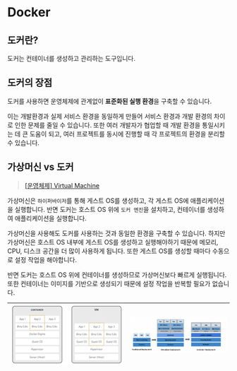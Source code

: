 # Docker

## 도커란?

도커는 컨테이너를 생성하고 관리하는 도구입니다.

## 도커의 장점

도커를 사용하면 운영체제에 관계없이 **표준화된 실행 환경**을 구축할 수 있습니다.

이는 개발환경과 실제 서비스 환경을 동일하게 만들어 서비스 환경과 개발 환경의 차이로 인한 문제를 줄일 수 있습니다.
또한 여러 개발자가 협업할 때 개발 환경을 통일시키는 데 큰 도움이 되고,
여러 프로젝트를 동시에 진행할 때 각 프로젝트의 환경을 분리할 수 있습니다.

## 가상머신 vs 도커

> [[운영체제] Virtual Machine](https://yhames.tistory.com/118)  

가상머신은 `하이퍼바이저`를 통해 게스트 OS를 생성하고, 각 게스트 OS에 애플리케이션을 실행합니다.
반면 도커는 호스트 OS 위에 `도커 엔진`을 설치하고, 컨테이너를 생성하여 애플리케이션을 실행합니다.

가상머신을 사용해도 도커를 사용하는 것과 동일한 환경을 구축할 수 있습니다.
하지만 가상머신은 호스트 OS 내부에 게스트 OS를 생성하고 실행해야하기 때문에
메모리, CPU, 디스크 공간을 더 많이 사용하게 됩니다.
또한 게스트 OS를 생성할 때마다 수동으로 설정 작업을 해야합니다.

반면 도커는 호스트 OS 위에 컨테이너를 생성하므로 가상머신보다 빠르게 실행됩니다.
또한 컨테이너는 이미지를 기반으로 생성되기 때문에 설정 작업을 반복할 필요가 없습니다.

![docker_aws.png](images%2Fdocker_aws.png) | ![docker_kubernetes.png](images%2Fdocker_kubernetes.png)
---|---|